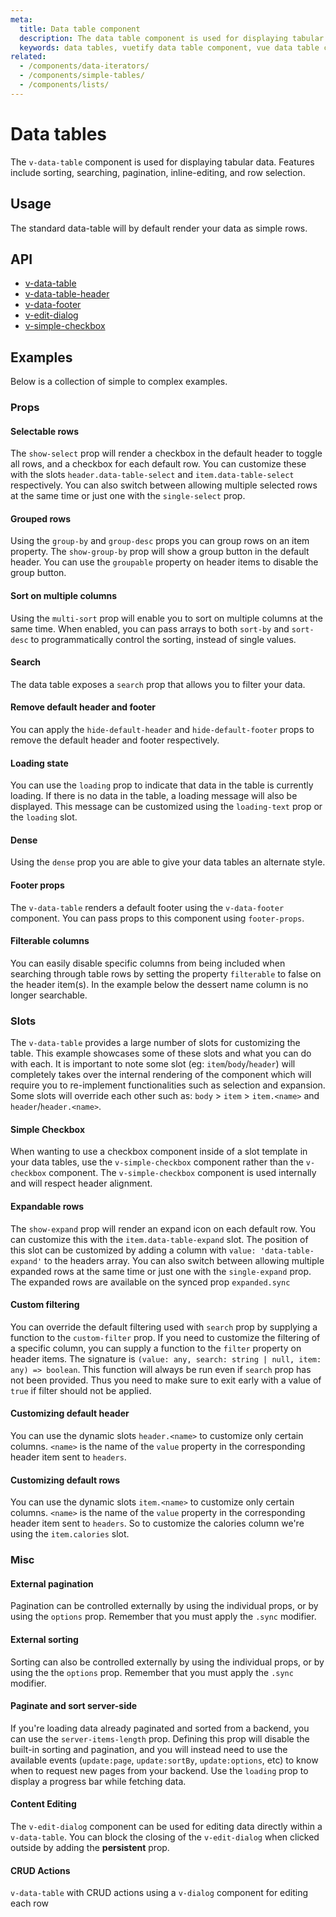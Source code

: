 ```yaml
---
meta:
  title: Data table component
  description: The data table component is used for displaying tabular data in a way that is easy for users to scan. It includes sorting, searching, pagination and selection.
  keywords: data tables, vuetify data table component, vue data table component
related:
  - /components/data-iterators/
  - /components/simple-tables/
  - /components/lists/
---
```


# Data tables

The `v-data-table` component is used for displaying tabular data. Features include sorting, searching, pagination, inline-editing, and row selection.

<entry-ad />

## Usage

The standard data-table will by default render your data as simple rows.

<usage name="v-data-tables" />

## API

- [v-data-table](../../api/v-data-table)
- [v-data-table-header](../../api/v-data-table-header)
- [v-data-footer](../../api/v-data-footer)
- [v-edit-dialog](../../api/v-edit-dialog)
- [v-simple-checkbox](../../api/v-simple-checkbox)

## Examples

Below is a collection of simple to complex examples.

### Props

#### Selectable rows

The `show-select` prop will render a checkbox in the default header to toggle all rows, and a checkbox for each default row. You can customize these with the slots `header.data-table-select` and `item.data-table-select` respectively. You can also switch between allowing multiple selected rows at the same time or just one with the `single-select` prop.

<example file="v-data-tables/prop-select" />

#### Grouped rows

Using the `group-by` and `group-desc` props you can group rows on an item property. The `show-group-by` prop will show a group button in the default header. You can use the `groupable` property on header items to disable the group button.

<example file="v-data-tables/prop-group" />

#### Sort on multiple columns

Using the `multi-sort` prop will enable you to sort on multiple columns at the same time. When enabled, you can pass arrays to both `sort-by` and `sort-desc` to programmatically control the sorting, instead of single values.

<example file="v-data-tables/prop-multi-sort" />

#### Search

The data table exposes a `search` prop that allows you to filter your data.

<example file="v-data-tables/prop-search" />

#### Remove default header and footer

You can apply the `hide-default-header` and `hide-default-footer` props to remove the default header and footer respectively.

<example file="v-data-tables/prop-headerless" />

#### Loading state

You can use the `loading` prop to indicate that data in the table is currently loading. If there is no data in the table, a loading message will also be displayed. This message can be customized using the `loading-text` prop or the `loading` slot.

<example file="v-data-tables/prop-loading" />

#### Dense

Using the `dense` prop you are able to give your data tables an alternate style.

<example file="v-data-tables/prop-dense" />

#### Footer props

The `v-data-table` renders a default footer using the `v-data-footer` component. You can pass props to this component using `footer-props`.

<example file="v-data-tables/prop-footer-props" />

#### Filterable columns

You can easily disable specific columns from being included when searching through table rows by setting the property `filterable` to false on the header item(s). In the example below the dessert name column is no longer searchable.

<example file="v-data-tables/prop-filterable-columns" />

### Slots

The `v-data-table` provides a large number of slots for customizing the table. This example showcases some of these slots and what you can do with each. It is important to note some slot (eg: `item`/`body`/`header`) will completely takes over the internal rendering of the component which will require you to re-implement functionalities such as selection and expansion. Some slots will override each other such as: `body` > `item` > `item.<name>` and `header`/`header.<name>`.

<example file="v-data-tables/slot-main" />

#### Simple Checkbox

When wanting to use a checkbox component inside of a slot template in your data tables, use the `v-simple-checkbox` component rather than the `v-checkbox` component. The `v-simple-checkbox` component is used internally and will respect header alignment.

<example file="v-data-tables/slot-simple-checkbox" />

#### Expandable rows

The `show-expand` prop will render an expand icon on each default row. You can customize this with the `item.data-table-expand` slot. The position of this slot can be customized by adding a column with `value: 'data-table-expand'` to the headers array. You can also switch between allowing multiple expanded rows at the same time or just one with the `single-expand` prop. The expanded rows are available on the synced prop `expanded.sync`

<example file="v-data-tables/slot-expand" />

#### Custom filtering

You can override the default filtering used with `search` prop by supplying a function to the `custom-filter` prop. If you need to customize the filtering of a specific column, you can supply a function to the `filter` property on header items. The signature is `(value: any, search: string | null, item: any) => boolean`. This function will always be run even if `search` prop has not been provided. Thus you need to make sure to exit early with a value of `true` if filter should not be applied.

<example file="v-data-tables/slot-custom-filter" />

#### Customizing default header

You can use the dynamic slots `header.<name>` to customize only certain columns. `<name>` is the name of the `value` property in the corresponding header item sent to `headers`.

<example file="v-data-tables/slot-customize-header" />

#### Customizing default rows

You can use the dynamic slots `item.<name>` to customize only certain columns. `<name>` is the name of the `value` property in the corresponding header item sent to `headers`. So to customize the calories column we're using the `item.calories` slot.

<example file="v-data-tables/slot-customize-rows" />

### Misc

#### External pagination

Pagination can be controlled externally by using the individual props, or by using the `options` prop. Remember that you must apply the `.sync` modifier.

<example file="v-data-tables/misc-paginate" />

#### External sorting

Sorting can also be controlled externally by using the individual props, or by using the the `options` prop. Remember that you must apply the `.sync` modifier.

<example file="v-data-tables/misc-sort" />

#### Paginate and sort server-side

If you're loading data already paginated and sorted from a backend, you can use the `server-items-length` prop. Defining this prop will disable the built-in sorting and pagination, and you will instead need to use the available events (`update:page`, `update:sortBy`, `update:options`, etc) to know when to request new pages from your backend. Use the `loading` prop to display a progress bar while fetching data.

<example file="v-data-tables/misc-server" />

#### Content Editing

The `v-edit-dialog` component can be used for editing data directly within a `v-data-table`. You can block the closing of the `v-edit-dialog` when clicked outside by adding the **persistent** prop.

<example file="v-data-tables/misc-edit-dialog" />

#### CRUD Actions

`v-data-table` with CRUD actions using a `v-dialog` component for editing each row

<example file="v-data-tables/misc-crud" />

<backmatter />
